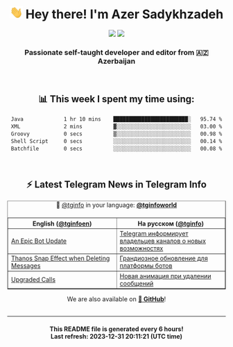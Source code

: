 <div align="center">
	<div>
		<h1>
      <img src="./assets/hi.gif" width="30px"> Hey there! I'm Azer Sadykhzadeh
    </h1>
    <img height="18" src="https://komarev.com/ghpvc/?username=sadykhzadeh&label=Views&color=2081c1&style=flat-square" />
		<a href="https://wakatime.com/Azer"> <img height="18" src="https://wakatime.com/badge/user/f80ae27a-c328-426f-a381-bc84136e2dd6.svg" /> </a>
    <h3>
      Passionate self-taught developer and editor from 🇦🇿 Azerbaijan
    </h3>
  </div>
  <br>

<h2>📊 This week I spent my time using:</h2>

<!--START_SECTION:waka-->

```txt
Java             1 hr 10 mins    ████████████████████████░   95.74 %
XML              2 mins          ▓░░░░░░░░░░░░░░░░░░░░░░░░   03.00 %
Groovy           0 secs          ▒░░░░░░░░░░░░░░░░░░░░░░░░   00.98 %
Shell Script     0 secs          ░░░░░░░░░░░░░░░░░░░░░░░░░   00.14 %
Batchfile        0 secs          ░░░░░░░░░░░░░░░░░░░░░░░░░   00.08 %
```

<!--END_SECTION:waka-->

<br>

<h2>⚡️ Latest Telegram News in Telegram Info</h2>
  <table border>
		<tr>
			<th width="50%">English (<a href="https://t.me/tginfoen">@tginfoen</a>)</th>
			<th>На русском (<a href="https://t.me/tginfo">@tginfo</a>)</th>
		</tr>
		<caption>🚩 <a href="https://t.me/tginfo">@tginfo</a> in your language: <a href="https://t.me/tginfoworld"><b>@tginfoworld</b></a><caption/>
  <tr><td><a href="https://t.me/tginfoen/1811">An Epic Bot Update</a></td>
    <td><a href="https://t.me/tginfo/3891">Telegram информирует владельцев каналов о новых возможностях</a></td></tr><tr><td><a href="https://t.me/tginfoen/1810">Thanos Snap Effect when Deleting Messages</a></td>
    <td><a href="https://t.me/tginfo/3890">Грандиозное обновление для платформы ботов</a></td></tr><tr><td><a href="https://t.me/tginfoen/1809">Upgraded Calls</a></td>
    <td><a href="https://t.me/tginfo/3889">Новая анимация при удалении сообщений</a></td></tr>
</table>
We are also available on <a href="https://github.com/tginfo"><b>🐙 GitHub</b></a>!
</div>

<br>
<hr>
<h4 align="center">This README file is generated <b>every 6 hours</b>!</br>Last refresh: <b>2023-12-31 20:11:21 (UTC time)</b></h4>
